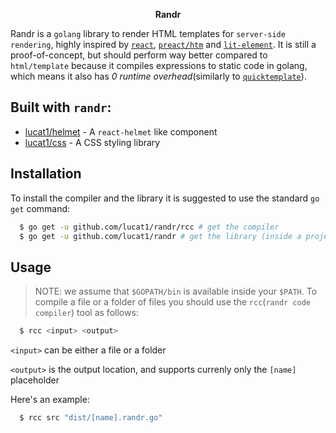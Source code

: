 <p align="center">
  <b>Randr</b>
</p>

Randr is a `golang` library to render HTML templates for `server-side rendering`, highly inspired by [`react`](https://github.com/facebook/react), [`preact/htm`](https://github.com/developit/htm) and [`lit-element`](https://github.com/polymer/lit-html). It is still a proof-of-concept, but should perform way better compared to `html/template` because it compiles expressions to static code in golang, which means it also has *0 runtime overhead*(similarly to [`quicktemplate`](https://github.com/valyala/quicktemplate)).

## Built with `randr`:
  - [lucat1/helmet](https://github.com/lucat1/helmet) - A `react-helmet` like component
  - [lucat1/css](https://github.com/lucat1/css) - A CSS styling library

## Installation

To install the compiler and the library it is suggested to use the standard `go get` command:

```sh
  $ go get -u github.com/lucat1/randr/rcc # get the compiler
  $ go get -u github.com/lucat1/randr # get the library (inside a project root)
```

## Usage

> NOTE: we assume that `$GOPATH/bin` is available inside your `$PATH`.
To compile a file or a folder of files you should use the `rcc`(`randr code compiler`) tool as follows:

```sh
  $ rcc <input> <output>
```

`<input>` can be either a file or a folder

`<output>` is the output location, and supports currenly only the `[name]` placeholder

Here's an example:

```sh
  $ rcc src "dist/[name].randr.go"
```
